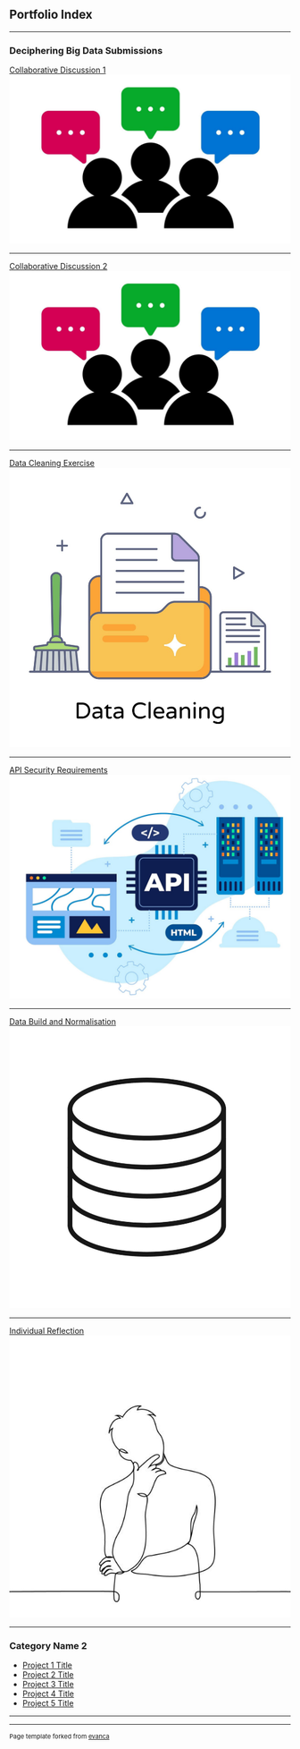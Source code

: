 ## Portfolio Index

---

### Deciphering Big Data Submissions 

[Collaborative Discussion 1](/pdf/Collaborative_Discussion_1.pdf)
<img src="images/discussion.jpg?raw=true"/>

---
[Collaborative Discussion 2](/pdf/Collaborative_Discussion_2.pdf)
<img src="images/discussion.jpg?raw=true"/>

---
[Data Cleaning Exercise](/pdf/data_clean.pdf)
<img src="images/data_cleaning.jpg?raw=true"/>

---
[API Security Requirements](/pdf/API_Security_Requirements.pdf)
<img src="images/api_security.jpeg?raw=true"/>

---
[Data Build and Normalisation](/pdf/Normalisation_DataBuild.pdf)
<img src="images/database.jpg?raw=true"/>

---
[Individual Reflection](/pdf/Individual_Reflection.pdf)
<img src="images/reflection.jpg?raw=true"/>

---
### Category Name 2

- [Project 1 Title](http://example.com/)
- [Project 2 Title](http://example.com/)
- [Project 3 Title](http://example.com/)
- [Project 4 Title](http://example.com/)
- [Project 5 Title](http://example.com/)

---




---
<p style="font-size:11px">Page template forked from <a href="https://github.com/evanca/quick-portfolio">evanca</a></p>
<!-- Remove above link if you don't want to attibute -->

